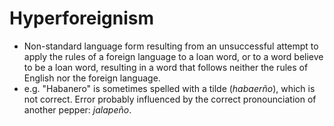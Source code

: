 Hyperforeignism
===============

* Non-standard language form resulting from an unsuccessful attempt to apply the rules of a foreign language to a loan word, or to a word believe to be a loan word, resulting in a word that follows neither the rules of English nor the foreign language.
* e.g. "Habanero" is sometimes spelled with a tilde (_habaerño_), which is not correct. Error probably influenced by the correct pronounciation of another pepper: _jalapeño_.

